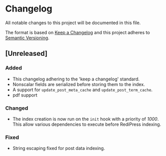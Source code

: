 # Changelog
All notable changes to this project will be documented in this file.

The format is based on [Keep a Changelog](http://keepachangelog.com/en/1.0.0/)
and this project adheres to [Semantic Versioning](http://semver.org/spec/v2.0.0.html).

## [Unreleased]

### Added
- This changelog adhering to the 'keep a changelog' standard.
- Nonscalar fields are serialized before storing them to the index.
- A support for `update_post_meta_cache` and `update_post_term_cache`.
- pdf support

### Changed
- The index creation is now run on the `init` hook with a priority of *1000*. This allow various dependencies to execute before RediPress indexing.

### Fixed
- String escaping fixed for post data indexing.

